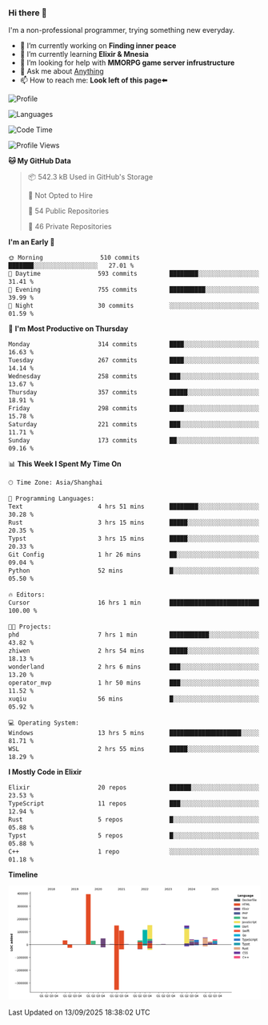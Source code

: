 ### Hi there 👋

I'm a non-professional programmer, trying something new everyday.

<!--
**dyzdyz010/dyzdyz010** is a ✨ _special_ ✨ repository because its `README.md` (this file) appears on your GitHub profile.
-->

- 🔭 I’m currently working on **Finding inner peace**
- 🌱 I’m currently learning **Elixir & Mnesia**
- 🤔 I’m looking for help with **MMORPG game server infrustructure**
- 💬 Ask me about [Anything](https://github.com/dyzdyz010/dyzdyz010/issues)
- 📫 How to reach me: **Look left of this page⬅️**

<!-- - 👯 I’m looking to collaborate on
- 😄 Pronouns: ...
- ⚡ Fun fact: ...
 -->
 
![Profile](https://github-readme-stats.vercel.app/api?username=dyzdyz010&count_private=true&show_icons=true&theme=dracula)

![Languages](https://github-readme-stats.vercel.app/api/top-langs/?username=dyzdyz010&layout=compact&theme=dracula)

<!--START_SECTION:waka-->
![Code Time](http://img.shields.io/badge/Code%20Time-2%2C093%20hrs%209%20mins-blue)

![Profile Views](http://img.shields.io/badge/Profile%20Views-0-blue)

**🐱 My GitHub Data** 

> 📦 542.3 kB Used in GitHub's Storage 
 > 
> 🚫 Not Opted to Hire
 > 
> 📜 54 Public Repositories 
 > 
> 🔑 46 Private Repositories 
 > 
**I'm an Early 🐤** 

```text
🌞 Morning                510 commits         ███████░░░░░░░░░░░░░░░░░░   27.01 % 
🌆 Daytime                593 commits         ████████░░░░░░░░░░░░░░░░░   31.41 % 
🌃 Evening                755 commits         ██████████░░░░░░░░░░░░░░░   39.99 % 
🌙 Night                  30 commits          ░░░░░░░░░░░░░░░░░░░░░░░░░   01.59 % 
```
📅 **I'm Most Productive on Thursday** 

```text
Monday                   314 commits         ████░░░░░░░░░░░░░░░░░░░░░   16.63 % 
Tuesday                  267 commits         ████░░░░░░░░░░░░░░░░░░░░░   14.14 % 
Wednesday                258 commits         ███░░░░░░░░░░░░░░░░░░░░░░   13.67 % 
Thursday                 357 commits         █████░░░░░░░░░░░░░░░░░░░░   18.91 % 
Friday                   298 commits         ████░░░░░░░░░░░░░░░░░░░░░   15.78 % 
Saturday                 221 commits         ███░░░░░░░░░░░░░░░░░░░░░░   11.71 % 
Sunday                   173 commits         ██░░░░░░░░░░░░░░░░░░░░░░░   09.16 % 
```


📊 **This Week I Spent My Time On** 

```text
🕑︎ Time Zone: Asia/Shanghai

💬 Programming Languages: 
Text                     4 hrs 51 mins       ████████░░░░░░░░░░░░░░░░░   30.28 % 
Rust                     3 hrs 15 mins       █████░░░░░░░░░░░░░░░░░░░░   20.35 % 
Typst                    3 hrs 15 mins       █████░░░░░░░░░░░░░░░░░░░░   20.33 % 
Git Config               1 hr 26 mins        ██░░░░░░░░░░░░░░░░░░░░░░░   09.04 % 
Python                   52 mins             █░░░░░░░░░░░░░░░░░░░░░░░░   05.50 % 

🔥 Editors: 
Cursor                   16 hrs 1 min        █████████████████████████   100.00 % 

🐱‍💻 Projects: 
phd                      7 hrs 1 min         ███████████░░░░░░░░░░░░░░   43.82 % 
zhiwen                   2 hrs 54 mins       █████░░░░░░░░░░░░░░░░░░░░   18.13 % 
wonderland               2 hrs 6 mins        ███░░░░░░░░░░░░░░░░░░░░░░   13.20 % 
operator_mvp             1 hr 50 mins        ███░░░░░░░░░░░░░░░░░░░░░░   11.52 % 
xuqiu                    56 mins             █░░░░░░░░░░░░░░░░░░░░░░░░   05.92 % 

💻 Operating System: 
Windows                  13 hrs 5 mins       ████████████████████░░░░░   81.71 % 
WSL                      2 hrs 55 mins       █████░░░░░░░░░░░░░░░░░░░░   18.29 % 
```

**I Mostly Code in Elixir** 

```text
Elixir                   20 repos            ██████░░░░░░░░░░░░░░░░░░░   23.53 % 
TypeScript               11 repos            ███░░░░░░░░░░░░░░░░░░░░░░   12.94 % 
Rust                     5 repos             █░░░░░░░░░░░░░░░░░░░░░░░░   05.88 % 
Typst                    5 repos             █░░░░░░░░░░░░░░░░░░░░░░░░   05.88 % 
C++                      1 repo              ░░░░░░░░░░░░░░░░░░░░░░░░░   01.18 % 
```



**Timeline**

![Lines of Code chart](https://raw.githubusercontent.com/dyzdyz010/dyzdyz010/master/assets/bar_graph.png)


 Last Updated on 13/09/2025 18:38:02 UTC
<!--END_SECTION:waka-->
